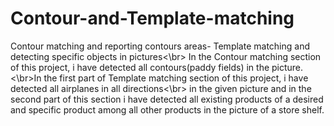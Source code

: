 # Contour-and-Template-matching
Contour matching and reporting contours areas- Template matching and detecting specific objects in pictures<\br>
In the Contour matching section of this project, i have detected all contours(paddy fields) in the picture.
<\br>In the first part of Template matching section of this project, i have detected all airplanes in all directions<\br>
in the given picture and in the second part of this section i have detected all existing products of a desired and specific product
among all other products in the picture of a store shelf.
